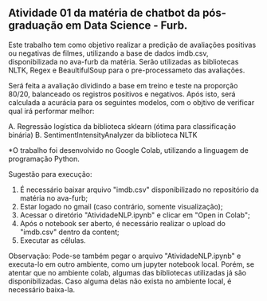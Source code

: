 
## Atividade 01 da matéria de chatbot da pós-graduação em Data Science - Furb.

Este trabalho tem como objetivo realizar a predição de avaliações positivas ou negativas de filmes, utilizando a base de dados imdb.csv, disponibilizada no ava-furb da matéria. Serão utilizadas as bibliotecas NLTK, Regex e BeaultifulSoup para o pre-processameto das avaliações.

Será feita a avaliação dividindo a base em treino e teste na proporção 80/20, balanceado os registros positivos e negativos. Após isto, será calculada a acurácia para os seguintes modelos, com o objtivo de verificar qual irá performar melhor:


A.   Regressão logística da biblioteca sklearn (ótima para classificação binária)
B.   SentimentIntensityAnalyzer da biblioteca NLTK

*O trabalho foi desenvolvido no Google Colab, utilizando a linguagem de programação Python. 

Sugestão para execução:

1. É necessário baixar arquivo "imdb.csv" disponibilizado no repositório da matéria no ava-furb;
2. Estar logado no gmail (caso contrário, somente visualização);
3. Acessar o diretório "AtividadeNLP.ipynb" e clicar em "Open in Colab"; 
4. Após o notebook ser aberto, é necessário realizar o upload do "imdb.csv" dentro da content;
5. Executar as células.

Observação: Pode-se também pegar o arquivo "AtividadeNLP.ipynb" e executa-lo em outro ambiente, como um jupyter notebook local. Porém, se atentar que no ambiente colab, algumas das bibliotecas utilizadas já são disponibilizadas. Caso alguma delas não exista no ambiente local, é necessário baixa-la.
